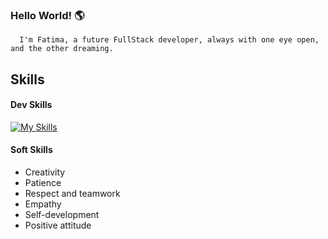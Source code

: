 ### Hello World! 🌎
      I'm Fatima, a future FullStack developer, always with one eye open, and the other dreaming.


## Skills
#### Dev Skills
[![My Skills](https://skillicons.dev/icons?i=js,html,css,ruby,rails,github,git,react)](https://skillicons.dev)


#### Soft Skills
<ul>
  <li> Creativity </li>
  <li> Patience </li>
  <li> Respect and teamwork </li>
  <li> Empathy </li>
  <li> Self-development </li>
  <li> Positive attitude </li>
</ul>
